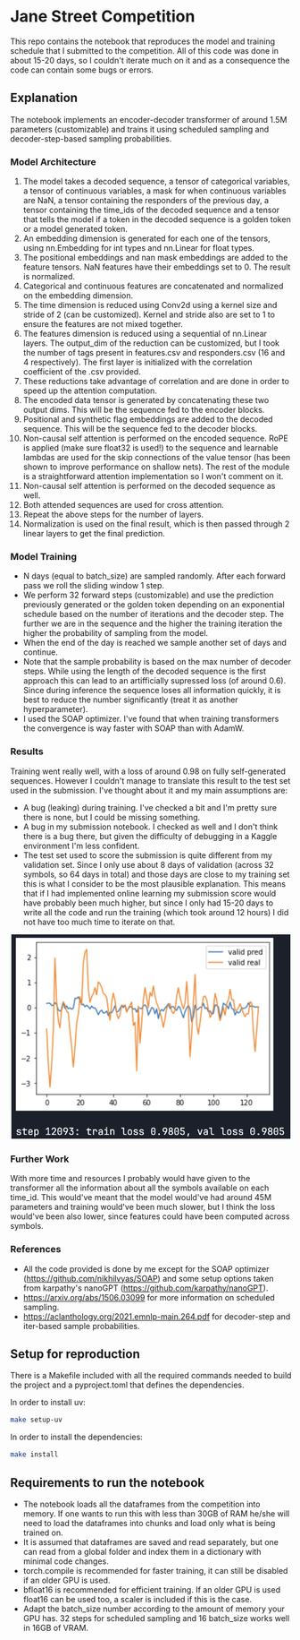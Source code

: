 # Jane Street Competition

This repo contains the notebook that reproduces the model and training schedule that I submitted to the competition. All of this code was done in about 15-20 days, so I couldn't iterate much on it and as a consequence the code can contain some bugs or errors.

## Explanation

The notebook implements an encoder-decoder transformer of around 1.5M parameters (customizable) and trains it using scheduled sampling and decoder-step-based sampling probabilities.

### Model Architecture
 1. The model takes a decoded sequence, a tensor of categorical variables, a tensor of continuous variables, a mask for when continuous variables are NaN, a tensor containing the responders of the previous day, a tensor containing the time_ids of the decoded sequence and a tensor that tells the model if a token in the decoded sequence is a golden token or a model generated token.
 2. An embedding dimension is generated for each one of the tensors, using nn.Embedding for int types and nn.Linear for float types.
 3. The positional embeddings and nan mask embeddings are added to the feature tensors. NaN features have their embeddings set to 0. The result is normalized.
 4. Categorical and continuous features are concatenated and normalized on the embedding dimension.
 5. The time dimension is reduced using Conv2d using a kernel size and stride of 2 (can be customized). Kernel and stride also are set to 1 to ensure the features are not mixed together.
 6. The features dimension is reduced using a sequential of nn.Linear layers. The output_dim of the reduction can be customized, but I took the number of tags present in features.csv and responders.csv (16 and 4 respectively). The first layer is initialized with the correlation coefficient of the .csv provided.
 7. These reductions take advantage of correlation and are done in order to speed up the attention computation.
 8. The encoded data tensor is generated by concatenating these two output dims. This will be the sequence fed to the encoder blocks.
 9. Positional and synthetic flag embeddings are added to the decoded sequence. This will be the sequence fed to the decoder blocks.
 10. Non-causal self attention is performed on the encoded sequence. RoPE is applied (make sure float32 is used!) to the sequence and learnable lambdas are used for the skip connections of the value tensor (has been shown to improve performance on shallow nets). The rest of the module is a straightforward attention implementation so I won't comment on it.
 11. Non-causal self attention is performed on the decoded sequence as well.
 12. Both attended sequences are used for cross attention.
 13. Repeat the above steps for the number of layers. 
 14. Normalization is used on the final result, which is then passed through 2 linear layers to get the final prediction.

### Model Training
 - N days (equal to batch_size) are sampled randomly. After each forward pass we roll the sliding window 1 step.
 - We perform 32 forward steps (customizable) and use the prediction previously generated or the golden token depending on an exponential schedule based on the number of iterations and the decoder step. The further we are in the sequence and the higher the training iteration the higher the probability of sampling from the model.
 - When the end of the day is reached we sample another set of days and continue.
 - Note that the sample probability is based on the max number of decoder steps. While using the length of the decoded sequence is the first approach this can lead to an artifficially supressed loss (of around 0.6). Since during inference the sequence loses all information quickly, it is best to reduce the number significantly (treat it as another hyperparameter).
 - I used the SOAP optimizer. I've found that when training transformers the convergence is way faster with SOAP than with AdamW.

### Results
Training went really well, with a loss of around 0.98 on fully self-generated sequences. However I couldn't manage to translate this result to the test set used in the submission. I've thought about it and my main assumptions are:
 - A bug (leaking) during training. I've checked a bit and I'm pretty sure there is none, but I could be missing something.
 - A bug in my submission notebook. I checked as well and I don't think there is a bug there, but given the difficulty of debugging in a Kaggle environment I'm less confident.
 - The test set used to score the submission is quite different from my validation set. Since I only use about 8 days of validation (across 32 symbols, so 64 days in total) and those days are close to my training set this is what I consider to be the most plausible explanation. This means that if I had implemented online learning my submission score would have probably been much higher, but since I only had 15-20 days to write all the code and run the training (which took around 12 hours) I did not have too much time to iterate on that.
<p align="center"><img width=500 src="validation.png"/></p>

### Further Work
With more time and resources I probably would have given to the transformer all the information about all the symbols available on each time_id. This would've meant that the model would've had around 45M parameters and training would've been much slower, but I think the loss would've been also lower, since features could have been computed across symbols.

### References
 - All the code provided is done by me except for the SOAP optimizer (https://github.com/nikhilvyas/SOAP) and some setup options taken from karpathy's nanoGPT (https://github.com/karpathy/nanoGPT).
 - https://arxiv.org/abs/1506.03099 for more information on scheduled sampling.
 - https://aclanthology.org/2021.emnlp-main.264.pdf for decoder-step and iter-based sample probabilities.

## Setup for reproduction

There is a Makefile included with all the required commands needed to build the project and a pyproject.toml that defines the dependencies.

In order to install uv:
```bash
make setup-uv
```

In order to install the dependencies:
```bash
make install
```

## Requirements to run the notebook

 - The notebook loads all the dataframes from the competition into memory. If one wants to run this with less than 30GB of RAM he/she will need to load the dataframes into chunks and load only what is being trained on.
 -  It is assumed that dataframes are saved and read separately, but one can read from a global folder and index them in a dictionary with minimal code changes.
 - torch.compile is recommended for faster training, it can still be disabled if an older GPU is used.
 - bfloat16 is recommended for efficient training. If an older GPU is used float16 can be used too, a scaler is included if this is the case.
 - Adapt the batch_size number according to the amount of memory your GPU has. 32 steps for scheduled sampling and 16 batch_size works well in 16GB of VRAM.
